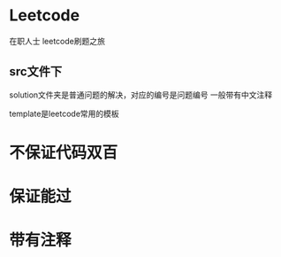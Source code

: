 # Leetcode
在职人士 leetcode刷题之旅
## src文件下
solution文件夹是普通问题的解决，对应的编号是问题编号
一般带有中文注释

template是leetcode常用的模板

# 不保证代码双百
# 保证能过
# 带有注释
